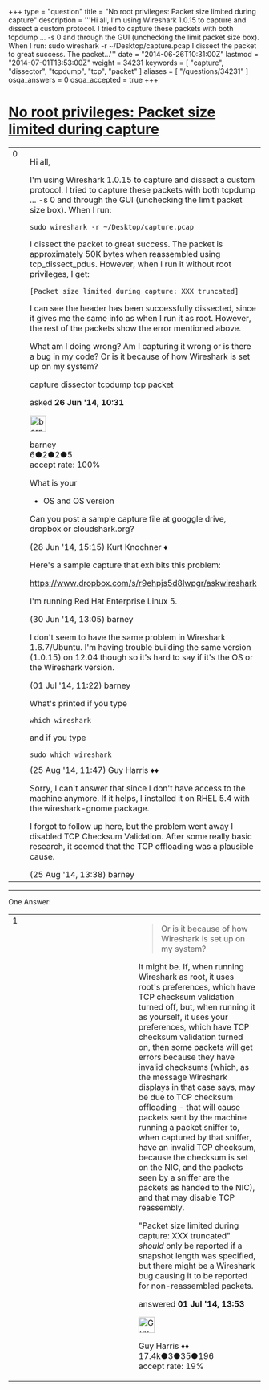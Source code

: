 +++
type = "question"
title = "No root privileges: Packet size limited during capture"
description = '''Hi all, I&#x27;m using Wireshark 1.0.15 to capture and dissect a custom protocol. I tried to capture these packets with both tcpdump ... -s 0 and through the GUI (unchecking the limit packet size box). When I run: sudo wireshark -r ~/Desktop/capture.pcap  I dissect the packet to great success. The packet...'''
date = "2014-06-26T10:31:00Z"
lastmod = "2014-07-01T13:53:00Z"
weight = 34231
keywords = [ "capture", "dissector", "tcpdump", "tcp", "packet" ]
aliases = [ "/questions/34231" ]
osqa_answers = 0
osqa_accepted = true
+++

<div class="headNormal">

# [No root privileges: Packet size limited during capture](/questions/34231/no-root-privileges-packet-size-limited-during-capture)

</div>

<div id="main-body">

<div id="askform">

<table id="question-table" style="width:100%;"><colgroup><col style="width: 50%" /><col style="width: 50%" /></colgroup><tbody><tr class="odd"><td style="width: 30px; vertical-align: top"><div class="vote-buttons"><div id="post-34231-score" class="post-score" title="current number of votes">0</div><div id="favorite-count" class="favorite-count"></div></div></td><td><div id="item-right"><div class="question-body"><p>Hi all,</p><p>I'm using Wireshark 1.0.15 to capture and dissect a custom protocol. I tried to capture these packets with both tcpdump ... -s 0 and through the GUI (unchecking the limit packet size box). When I run:</p><pre><code>sudo wireshark -r ~/Desktop/capture.pcap</code></pre><p>I dissect the packet to great success. The packet is approximately 50K bytes when reassembled using tcp_dissect_pdus. However, when I run it without root privileges, I get:</p><pre><code>[Packet size limited during capture: XXX truncated]</code></pre><p>I can see the header has been successfully dissected, since it gives me the same info as when I run it as root. However, the rest of the packets show the error mentioned above.</p><p>What am I doing wrong? Am I capturing it wrong or is there a bug in my code? Or is it because of how Wireshark is set up on my system?</p></div><div id="question-tags" class="tags-container tags">capture dissector tcpdump tcp packet</div><div id="question-controls" class="post-controls"></div><div class="post-update-info-container"><div class="post-update-info post-update-info-user"><p>asked <strong>26 Jun '14, 10:31</strong></p><img src="https://secure.gravatar.com/avatar/7781069f122c3b3eef20438565e7e36f?s=32&amp;d=identicon&amp;r=g" class="gravatar" width="32" height="32" alt="barney&#39;s gravatar image" /><p>barney<br />
<span class="score" title="6 reputation points">6</span><span title="2 badges"><span class="badge1">●</span><span class="badgecount">2</span></span><span title="2 badges"><span class="silver">●</span><span class="badgecount">2</span></span><span title="5 badges"><span class="bronze">●</span><span class="badgecount">5</span></span><br />
<span class="accept_rate" title="Rate of the user&#39;s accepted answers">accept rate:</span> <span title="barney has one accepted answer">100%</span></p></div></div><div id="comments-container-34231" class="comments-container"><span id="34262"></span><div id="comment-34262" class="comment"><div id="post-34262-score" class="comment-score"></div><div class="comment-text"><p>What is your</p><ul><li>OS and OS version</li></ul><p>Can you post a sample capture file at googgle drive, dropbox or cloudshark.org?</p></div><div id="comment-34262-info" class="comment-info"><span class="comment-age">(28 Jun '14, 15:15)</span> Kurt Knochner ♦</div></div><span id="34298"></span><div id="comment-34298" class="comment"><div id="post-34298-score" class="comment-score"></div><div class="comment-text"><p>Here's a sample capture that exhibits this problem:</p><p><a href="https://www.dropbox.com/s/r9ehpjs5d8lwpgr/askwireshark">https://www.dropbox.com/s/r9ehpjs5d8lwpgr/askwireshark</a></p><p>I'm running Red Hat Enterprise Linux 5.</p></div><div id="comment-34298-info" class="comment-info"><span class="comment-age">(30 Jun '14, 13:05)</span> barney</div></div><span id="34325"></span><div id="comment-34325" class="comment"><div id="post-34325-score" class="comment-score"></div><div class="comment-text"><p>I don't seem to have the same problem in Wireshark 1.6.7/Ubuntu. I'm having trouble building the same version (1.0.15) on 12.04 though so it's hard to say if it's the OS or the Wireshark version.</p></div><div id="comment-34325-info" class="comment-info"><span class="comment-age">(01 Jul '14, 11:22)</span> barney</div></div><span id="35716"></span><div id="comment-35716" class="comment"><div id="post-35716-score" class="comment-score"></div><div class="comment-text"><p>What's printed if you type</p><pre><code>which wireshark</code></pre><p>and if you type</p><pre><code>sudo which wireshark</code></pre></div><div id="comment-35716-info" class="comment-info"><span class="comment-age">(25 Aug '14, 11:47)</span> Guy Harris ♦♦</div></div><span id="35725"></span><div id="comment-35725" class="comment"><div id="post-35725-score" class="comment-score"></div><div class="comment-text"><p>Sorry, I can't answer that since I don't have access to the machine anymore. If it helps, I installed it on RHEL 5.4 with the wireshark-gnome package.</p><p>I forgot to follow up here, but the problem went away I disabled TCP Checksum Validation. After some really basic research, it seemed that the TCP offloading was a plausible cause.</p></div><div id="comment-35725-info" class="comment-info"><span class="comment-age">(25 Aug '14, 13:38)</span> barney</div></div></div><div id="comment-tools-34231" class="comment-tools"></div><div class="clear"></div><div id="comment-34231-form-container" class="comment-form-container"></div><div class="clear"></div></div></td></tr></tbody></table>

------------------------------------------------------------------------

<div class="tabBar">

<span id="sort-top"></span>

<div class="headQuestions">

One Answer:

</div>

</div>

<span id="34328"></span>

<div id="answer-container-34328" class="answer accepted-answer">

<table style="width:100%;"><colgroup><col style="width: 50%" /><col style="width: 50%" /></colgroup><tbody><tr class="odd"><td style="width: 30px; vertical-align: top"><div class="vote-buttons"><div id="post-34328-score" class="post-score" title="current number of votes">1</div></div></td><td><div class="item-right"><div class="answer-body"><blockquote><p>Or is it because of how Wireshark is set up on my system?</p></blockquote><p>It might be. If, when running Wireshark as root, it uses root's preferences, which have TCP checksum validation turned off, but, when running it as yourself, it uses your preferences, which have TCP checksum validation turned on, then some packets will get errors because they have invalid checksums (which, as the message Wireshark displays in that case says, may be due to TCP checksum offloading - that will cause packets sent by the machine running a packet sniffer to, when captured by that sniffer, have an invalid TCP checksum, because the checksum is set on the NIC, and the packets seen by a sniffer are the packets as handed to the NIC), and that may disable TCP reassembly.</p><p>"Packet size limited during capture: XXX truncated" <em>should</em> only be reported if a snapshot length was specified, but there might be a Wireshark bug causing it to be reported for non-reassembled packets.</p></div><div class="answer-controls post-controls"></div><div class="post-update-info-container"><div class="post-update-info post-update-info-user"><p>answered <strong>01 Jul '14, 13:53</strong></p><img src="https://secure.gravatar.com/avatar/f93de7000747ab5efb5acd3034b2ebd7?s=32&amp;d=identicon&amp;r=g" class="gravatar" width="32" height="32" alt="Guy%20Harris&#39;s gravatar image" /><p>Guy Harris ♦♦<br />
<span class="score" title="17443 reputation points"><span>17.4k</span></span><span title="3 badges"><span class="badge1">●</span><span class="badgecount">3</span></span><span title="35 badges"><span class="silver">●</span><span class="badgecount">35</span></span><span title="196 badges"><span class="bronze">●</span><span class="badgecount">196</span></span><br />
<span class="accept_rate" title="Rate of the user&#39;s accepted answers">accept rate:</span> <span title="Guy Harris has 216 accepted answers">19%</span></p></div></div><div id="comments-container-34328" class="comments-container"></div><div id="comment-tools-34328" class="comment-tools"></div><div class="clear"></div><div id="comment-34328-form-container" class="comment-form-container"></div><div class="clear"></div></div></td></tr></tbody></table>

</div>

<div class="paginator-container-left">

</div>

</div>

</div>

